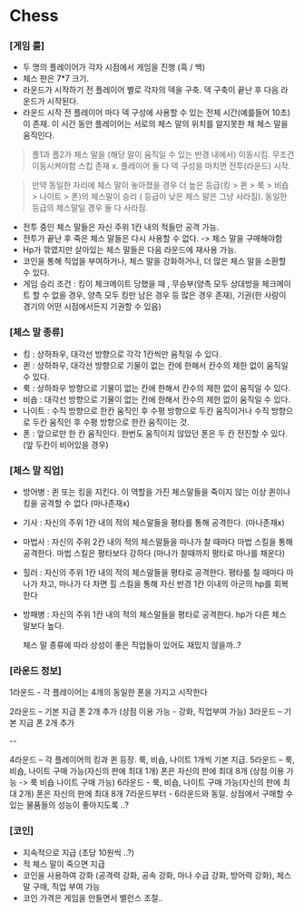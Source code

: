 #  Chess


### [게임 룰]
- 두 명의 플레이어가 각자 시점에서 게임을 진행 (흑 / 백) 
- 체스 판은 7*7 크기. 
- 라운드가 시작하기 전 플레이어 별로 각자의 덱을 구축. 덱 구축이 끝난 후 다음 라운드가 시작된다.
- 라운드 시작 전 플레이어 마다 덱 구성에 사용할 수 있는 전체 시간(예를들어 10초)이 존재. 이 시간 동안 플레이어는 서로의 체스 말의 위치를 알지못한 채 체스 말을 움직인다.

> 플1과 플2가 체스 말을 (해당 말이 움직일 수 있는 반경 내에서) 이동시킴. 무조건 이동시켜야함 스킵 존재 x. 플레이어 둘 다 덱 구성을 마치면 전투(라운드) 시작. 

>만약 동일한 자리에 체스 말이 놓아졌을 경우 더 높은 등급(킹 > 퀸 > 룩 > 비숍 > 나이트 > 폰)의 체스말이 승리 ( 등급이 낮은 체스 말은 그냥 사라짐). 동일한 등급의 체스말일 경우 둘 다 사라짐.

- 전투 중인 체스 말들은 자신 주위 1칸 내의 적들만 공격 가능. 
- 전투가 끝난 후 죽은 체스 말들은 다시 사용할 수 없다. -> 체스 말을 구매해야함
- Hp가 깎였지만 살아있는 체스 말들은 다음 라운드에 재사용 가능.
- 코인을 통해 직업을 부여하거나, 체스 말을 강화하거나, 더 많은 체스 말을 소환할 수 있다.
- 게임 승리 조건 :  킹이 체크메이트 당했을 때 , 무승부(양측 모두 상대방을 체크메이트 할 수 없을 경우, 양측 모두 킹만 남은 경우 등 많은 경우 존재), 기권(한 사람이 경기의 어떤 시점에서든지 기권할 수 있음)


### [체스 말 종류]

- 킹 : 상하좌우, 대각선 방향으로 각각 1칸씩만 움직일 수 있다.
- 퀸 : 상하좌우, 대각선 방향으로 기물이 없는 칸에 한해서 칸수의 제한 없이 움직일 수 있다.
- 룩 : 상하좌우 방향으로 기물이 없는 칸에 한해서 칸수의 제한 없이 움직일 수 있다.
- 비숍 : 대각선 방향으로 기물이 없는 칸에 한해서 칸수의 제한 없이 움직일 수 있다.
- 나이트 : 수직 방향으로 한칸 움직인 후 수평 방향으로 두칸 움직이거나 수직 방향으로 두칸 움직인 후 수평 방향으로 한칸 움직이는 것. 
- 폰 : 앞으로만 한 칸 움직인다. 한번도 움직이지 않았던 폰은 두 칸 전진할 수 있다. (앞 두칸이 비어있을 경우)

### [체스 말 직업]
- 방어병 : 퀸 또는 킹을 지킨다. 이 역할을 가진 체스말들을 죽이지 않는 이상 퀸이나 킹을 공격할 수 없다 (마나존재x)
- 기사 : 자신의 주위 1칸 내의 적의 체스말들을 평타를 통해 공격한다. (마나존재x)
- 마법사 : 자신의 주위 2칸 내의 적의 체스말들을 마나가 찰 때마다 마법 스킬을 통해 공격한다. 마법 스킬은 평타보다 강하다 (마나가 찰때까지 평타로 마나를 채운다) 
- 힐러 : 자신의 주위 1칸 내의 적의 체스말들을 평타로 공격한다. 평타를 칠 때마다 마나가 차고, 마나가 다 차면 힐 스킬을 통해 자신 반경 1칸 이내의 아군의 hp를 회복한다
- 방패병 : 자신의 주위 1칸 내의 적의 체스말들을 평타로 공격한다. hp가 다른 체스 말보다 높다.


    체스 말 종류에 따라 상성이 좋은 직업들이 있어도 재밌지 않을까..?

### [라운드 정보]

1라운드 - 각 플레이어는 4개의 동일한 폰을 가지고 시작한다

2라운드 – 기본 지급 폰 2개 추가 (상점 이용 가능 - 강화, 직업부여 가능)
3라운드 – 기본 지급 폰 2개 추가

--

4라운드 – 각 플레이어의 킹과 퀸 등장. 룩, 비숍, 나이트 1개씩 기본 지급.
5라운드 – 룩, 비숍, 나이트 구매 가능(자신의 판에 최대 1개) 폰은 자신의 판에 최대 8개 (상점 이용 가능 -> 룩 비숍 나이트 구매 가능)
6라운드 - 룩, 비숍, 나이트 구매 가능(자신의 판에 최대 2개) 폰은 자신의 판에 최대 8개
7라운드부터 - 6라운드와 동일. 상점에서 구매할 수 있는 물품들의 성능이 좋아지도록 ..?


### [코인]
- 지속적으로 지급 (초당 10원씩 ..?)
- 적 체스 말이 죽으면 지급
- 코인을 사용하여 강화 (공격력 강화, 공속 강화, 마나 수급 강화, 방어력 강화), 체스말 구매, 직업 부여 가능
- 코인 가격은 게임을 만들면서 밸런스 조절..



